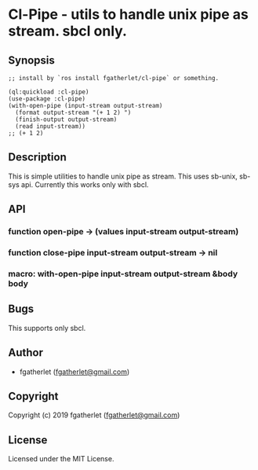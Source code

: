 # Cl-Pipe - utils to handle unix pipe as stream. sbcl only.

## Synopsis

```
;; install by `ros install fgatherlet/cl-pipe` or something.

(ql:quickload :cl-pipe)
(use-package :cl-pipe)
(with-open-pipe (input-stream output-stream)
  (format output-stream "(+ 1 2) ")
  (finish-output output-stream)
  (read input-stream))
;; (+ 1 2)
```

## Description

This is simple utilities to handle unix pipe as stream.
This uses sb-unix, sb-sys api.
Currently this works only with sbcl.

## API

### function open-pipe -> (values input-stream output-stream)

### function close-pipe input-stream output-stream -> nil

### macro: with-open-pipe input-stream output-stream &body body

## Bugs
This supports only sbcl.

## Author

* fgatherlet (fgatherlet@gmail.com)

## Copyright

Copyright (c) 2019 fgatherlet (fgatherlet@gmail.com)

## License

Licensed under the MIT License.


